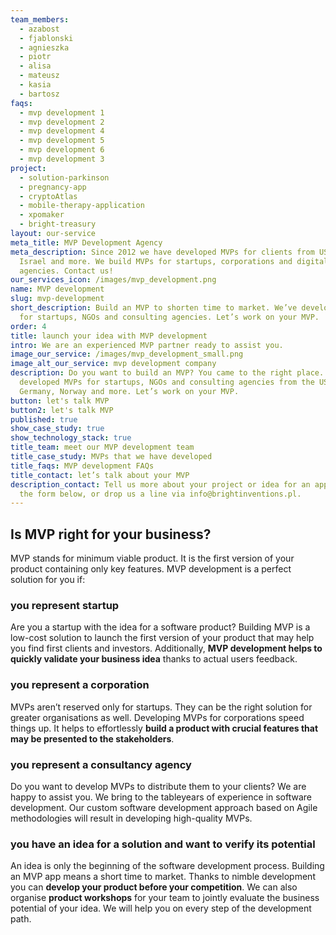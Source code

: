 ```yaml
---
team_members:
  - azabost
  - fjablonski
  - agnieszka
  - piotr
  - alisa
  - mateusz
  - kasia
  - bartosz
faqs:
  - mvp development 1
  - mvp development 2
  - mvp development 4
  - mvp development 5
  - mvp development 6
  - mvp development 3
project:
  - solution-parkinson
  - pregnancy-app
  - cryptoAtlas
  - mobile-therapy-application
  - xpomaker
  - bright-treasury
layout: our-service
meta_title: MVP Development Agency
meta_description: Since 2012 we have developed MVPs for clients from USA, UK,
  Israel and more. We build MVPs for startups, corporations and digital
  agencies. Contact us!
our_services_icon: /images/mvp_development.png
name: MVP development
slug: mvp-development
short_description: Build an MVP to shorten time to market. We’ve developed MVPs
  for startups, NGOs and consulting agencies. Let’s work on your MVP.
order: 4
title: launch your idea with MVP development
intro: We are an experienced MVP partner ready to assist you.
image_our_service: /images/mvp_development_small.png
image_alt_our_service: mvp development company
description: Do you want to build an MVP? You came to the right place. We’ve
  developed MVPs for startups, NGOs and consulting agencies from the USA, UK,
  Germany, Norway and more. Let’s work on your MVP.
button: let's talk MVP
button2: let's talk MVP
published: true
show_case_study: true
show_technology_stack: true
title_team: meet our MVP development team
title_case_study: MVPs that we have developed
title_faqs: MVP development FAQs
title_contact: let’s talk about your MVP
description_contact: Tell us more about your project or idea for an app. Fill
  the form below, or drop us a line via info@brightinventions.pl.
---
```

## Is MVP right for your business?

MVP stands for minimum viable product. It is the first version of your product containing only key features. MVP development is a perfect solution for you if:

### you represent startup

Are you a startup with the idea for a software product? Building MVP is a low-cost solution to launch the first version of your product that may help you find first clients and investors. Additionally, **MVP development helps to quickly validate your business idea** thanks to actual users feedback.

### you represent a corporation

MVPs aren’t reserved only for startups. They can be the right solution for greater organisations as well. Developing MVPs for corporations speed things up. It helps to effortlessly **build a product with crucial features that may be presented to the stakeholders**. 

### you represent a consultancy agency

Do you want to develop MVPs to distribute them to your clients? We are happy to assist you. We bring to the tableyears of experience in software development. Our custom software development approach based on Agile methodologies will result in developing high-quality MVPs.

### you have an idea for a solution and want to verify its potential

An idea is only the beginning of the software development process. Building an MVP app means a short time to market. Thanks to nimble development you can **develop your product before your competition**. We can also organise **product workshops** for your team to jointly evaluate the business potential of your idea. We will help you on every step of the development path.